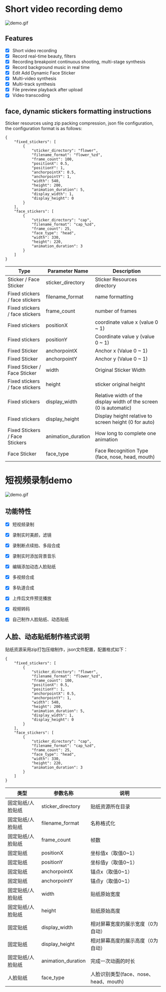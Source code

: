 # Short video recording demo

![demo.gif](https://raw.githubusercontent.com/ibubue/BPShortVideoSample/master/demo.gif)

## Features

* [x] Short video recording
* [x] Record real-time beauty, filters
* [x] Recording breakpoint continuous shooting, multi-stage synthesis
* [x] Record background music in real time
* [x] Edit Add Dynamic Face Sticker
* [x] Multi-video synthesis
* [x] Multi-track synthesis
* [x] File preview playback after upload
* [x] Video transcoding

## face, dynamic stickers formatting instructions
Sticker resources using zip packing compression, json file configuration, the configuration format is as follows:
```
{
    "fixed_stickers": [
        {
            "sticker_directory": "flower",
            "filename_format": "flower_%zd",
            "frame_count": 100,
            "positionX": 0.5,
            "positionY": 1,
            "anchorpointX": 0.5,
            "anchorpointY": 1,
            "width": 540,
            "height": 200,
            "animation_duration": 5,
            "display_width": 1,
            "display_height": 0
        }
    ],
    "face_stickers": [
        {
            "sticker_directory": "cap",
            "filename_format": "cap_%zd",
            "frame_count": 25,
            "face_type": "head",
            "width": 330,
            "height": 220,
            "animation_duration": 3
        }
    ]
}

```
Type | Parameter Name | Description
--- | --- | ---
Sticker / Face Sticker | sticker_directory | Sticker Resources directory
Fixed stickers / face stickers | filename_format | name formatting
Fixed stickers / face stickers | frame_count | number of frames
Fixed stickers | positionX | coordinate value x (value 0 ~ 1)
Fixed stickers | positionY | Coordinate value y (value 0 ~ 1)
Fixed Sticker | anchorpointX | Anchor x (Value 0 ~ 1)
Fixed Sticker | anchorpointY | Anchor y (Value 0 ~ 1)
Fixed Sticker / Face Sticker | width | Original Sticker Width
Fixed stickers / face stickers | height | sticker original height
Fixed stickers | display_width | Relative width of the display width of the screen (0 is automatic)
Fixed stickers | display_height | Display height relative to screen height (0 for auto)
Fixed Stickers / Face Stickers | animation_duration | How long to complete one animation
Face Sticker | face_type | Face Recognition Type (face, nose, head, mouth)

# 短视频录制demo
![demo.gif](https://raw.githubusercontent.com/ibubue/BPShortVideoSample/master/demo.gif)

## 功能特性

* [x] 短视频录制
* [x] 录制实时美颜，滤镜
* [x] 录制断点续拍、多段合成
* [x] 录制实时添加背景音乐
* [x] 编辑添加动态人脸贴纸
* [x] 多视频合成
* [x] 多轨道合成
* [x] 上传后文件预览播放 
* [x] 视频转码
* [x] 自己制作人脸贴纸、动态贴纸


## 人脸、动态贴纸制作格式说明
贴纸资源采用zip打包压缩制作，json文件配置，配置格式如下：

```
{
    "fixed_stickers": [
        {
            "sticker_directory": "flower",
            "filename_format": "flower_%zd",
            "frame_count": 100,
            "positionX": 0.5,
            "positionY": 1,
            "anchorpointX": 0.5,
            "anchorpointY": 1,
            "width": 540,
            "height": 200,
            "animation_duration": 5,
            "display_width": 1,
            "display_height": 0
        }
    ],
    "face_stickers": [
        {
            "sticker_directory": "cap",
            "filename_format": "cap_%zd",
            "frame_count": 25,
            "face_type": "head",
            "width": 330,
            "height": 220,
            "animation_duration": 3
        }
    ]
}

```

 类型 |参数名称| 说明
---|---|---
固定贴纸/人脸贴纸 | sticker_directory | 贴纸资源所在目录
固定贴纸/人脸贴纸 | filename_format | 名称格式化
固定贴纸/人脸贴纸 | frame_count | 帧数
固定贴纸 | positionX | 坐标值x（取值0~1）
固定贴纸 | positionY | 坐标值y（取值0~1）
固定贴纸 | anchorpointX | 锚点x（取值0~1）
固定贴纸 | anchorpointY | 锚点y（取值0~1）
固定贴纸/人脸贴纸 | width | 贴纸原始宽度
固定贴纸/人脸贴纸 | height | 贴纸原始高度
固定贴纸 | display_width | 相对屏幕宽度的展示宽度（0为自动）
固定贴纸 | display_height | 相对屏幕高度的展示高度（0为自动）
固定贴纸/人脸贴纸 | animation_duration | 完成一次动画的时长
人脸贴纸 | face_type | 人脸识别类型(face、nose、head、mouth)


